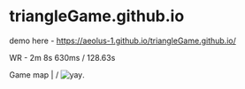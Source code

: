# triangleGame.github.io


demo here - https://aeolus-1.github.io/triangleGame.github.io/

WR - 2m 8s 630ms / 128.63s 

Game map 
 |
\/
![yay](https://github.com/aeolus-1/triangleGame.github.io/blob/73ec873c87a5d4a467b9e7b15f522f1ef9192a01/gameMap.png "ur gay now").


